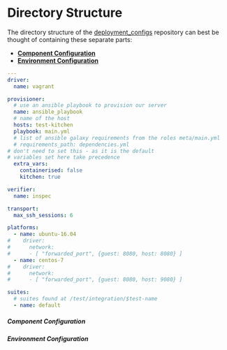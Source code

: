 Directory Structure
===================

The directory structure of the [deployment_configs](..) repository can best be
thought of containing these separate parts:

 - [**Component Configuration**](#component-configuration)
 - [**Environment Configuration**](#environment-configuration)

```yaml
---
driver:
  name: vagrant

provisioner:
  # use an ansible playbook to provision our server
  name: ansible_playbook
  # name of the host
  hosts: test-kitchen
  playbook: main.yml
  # list of ansible galaxy requirements from the roles meta/main.yml
  # requirements_path: dependencies.yml
# don't need to set this - as it is the default
# variables set here take precedence
  extra_vars:
    containerised: false
    kitchen: true

verifier:
  name: inspec

transport:
  max_ssh_sessions: 6

platforms:
  - name: ubuntu-16.04
#    driver:
#      network:
#      - [ "forwarded_port", {guest: 8080, host: 8080} ]
  - name: centos-7
#    driver:
#      network:
#      - [ "forwarded_port", {guest: 8080, host: 9080} ]

suites:
  # suites found at /test/integration/$test-name
  - name: default
  ```


##### Component Configuration

##### Environment Configuration


